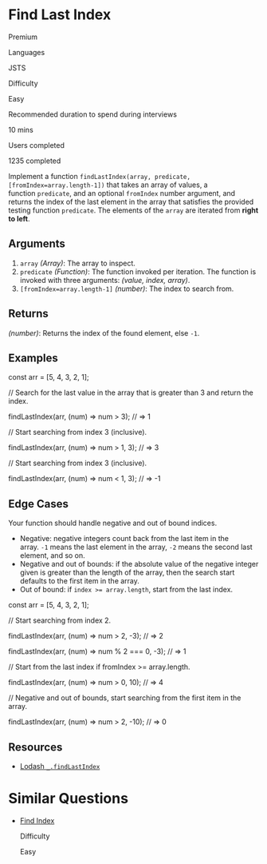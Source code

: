 # Find Last Index

Premium

Languages

JSTS

Difficulty

Easy

Recommended duration to spend during interviews

10 mins

Users completed

1235 completed

Implement a function `findLastIndex(array, predicate, [fromIndex=array.length-1])` that takes an array of values, a function `predicate`, and an optional `fromIndex` number argument, and returns the index of the last element in the array that satisfies the provided testing function `predicate`. The elements of the `array` are iterated from **right to left**.

## Arguments

1. `array` _(Array)_: The array to inspect.
2. `predicate` _(Function)_: The function invoked per iteration. The function is invoked with three arguments: _(value, index, array)_.
3. `[fromIndex=array.length-1]` _(number)_: The index to search from.

## Returns

_(number)_: Returns the index of the found element, else `-1`.

## Examples

const arr = [5, 4, 3, 2, 1];

// Search for the last value in the array that is greater than 3 and return the index.

findLastIndex(arr, (num) => num > 3); // => 1

// Start searching from index 3 (inclusive).

findLastIndex(arr, (num) => num > 1, 3); // => 3

// Start searching from index 3 (inclusive).

findLastIndex(arr, (num) => num < 1, 3); // => -1

## Edge Cases

Your function should handle negative and out of bound indices.

- Negative: negative integers count back from the last item in the array. `-1` means the last element in the array, `-2` means the second last element, and so on.
- Negative and out of bounds: if the absolute value of the negative integer given is greater than the length of the array, then the search start defaults to the first item in the array.
- Out of bound: if `index >= array.length`, start from the last index.

const arr = [5, 4, 3, 2, 1];

// Start searching from index 2.

findLastIndex(arr, (num) => num > 2, -3); // => 2

findLastIndex(arr, (num) => num % 2 === 0, -3); // => 1

// Start from the last index if fromIndex >= array.length.

findLastIndex(arr, (num) => num > 0, 10); // => 4

// Negative and out of bounds, start searching from the first item in the array.

findLastIndex(arr, (num) => num > 2, -10); // => 0

## Resources

- [Lodash `_.findLastIndex`](https://lodash.com/docs/#findLastIndex)

# Similar Questions

- [Find Index](https://www.greatfrontend.com/questions/javascript/find-index)
    
    Difficulty
    
    Easy